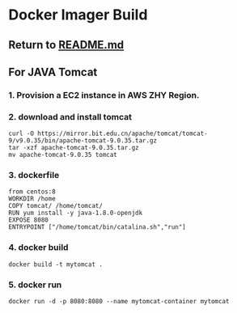 # Docker Imager Build

## Return to [README.md](README.md)

## For JAVA Tomcat

### 1. Provision a EC2 instance in AWS ZHY Region.

### 2. download and install tomcat
```
curl -O https://mirror.bit.edu.cn/apache/tomcat/tomcat-9/v9.0.35/bin/apache-tomcat-9.0.35.tar.gz
tar -xzf apache-tomcat-9.0.35.tar.gz
mv apache-tomcat-9.0.35 tomcat
```
### 3. dockerfile
```
from centos:8
WORKDIR /home
COPY tomcat/ /home/tomcat/
RUN yum install -y java-1.8.0-openjdk
EXPOSE 8080
ENTRYPOINT ["/home/tomcat/bin/catalina.sh","run"]
```
### 4. docker build
```
docker build -t mytomcat .
```
### 5. docker run
```
docker run -d -p 8080:8080 --name mytomcat-container mytomcat
```
